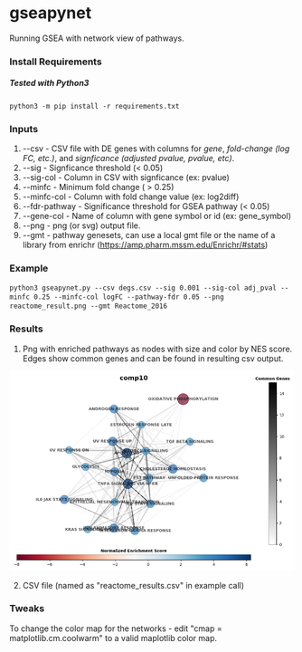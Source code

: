 # gseapynet
Running GSEA with network view of pathways.

### Install Requirements ###

##### Tested with Python3 #####

```
python3 -m pip install -r requirements.txt
```

### Inputs ###

1. --csv - CSV file with DE genes with columns for *gene*, *fold-change (log FC, etc.)*, and *signficance (adjusted pvalue, pvalue, etc)*.
2. --sig - Signficance threshold (< 0.05)
3. --sig-col - Column in CSV with signficance (ex: pvalue)
4. --minfc - Minimum fold change ( > 0.25)
5. --minfc-col - Column with fold change value (ex: log2diff)
6. --fdr-pathway - Significance threshold for GSEA pathway (< 0.05)
7. --gene-col - Name of column with gene symbol or id (ex: gene_symbol)
8. --png - png (or svg) output file.
9. --gmt - pathway genesets, can use a local gmt file or the name of a library from enrichr (https://amp.pharm.mssm.edu/Enrichr/#stats)

### Example ###

```
python3 gseapynet.py --csv degs.csv --sig 0.001 --sig-col adj_pval --minfc 0.25 --minfc-col logFC --pathway-fdr 0.05 --png reactome_result.png --gmt Reactome_2016
```

### Results ###

1. Png with enriched pathways as nodes with size and color by NES score.  Edges show common genes and can be found in resulting csv output.

![](example/comp10.png "Network Result")

2. CSV file (named as "reactome_results.csv" in example call)


### Tweaks ###

To change the color map for the networks - edit "cmap = matplotlib.cm.coolwarm" to a valid maplotlib color map.



